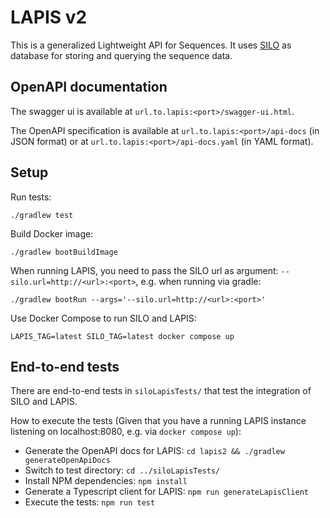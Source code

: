 # LAPIS v2

This is a generalized Lightweight API for Sequences. It uses [SILO](https://github.com/GenSpectrum/LAPIS-SILO) as database for storing and querying the sequence data.

## OpenAPI documentation

The swagger ui is available at `url.to.lapis:<port>/swagger-ui.html`.

The OpenAPI specification is available at `url.to.lapis:<port>/api-docs` (in JSON format) or at 
`url.to.lapis:<port>/api-docs.yaml` (in YAML format).

## Setup

Run tests:
```
./gradlew test
```

Build Docker image:
```
./gradlew bootBuildImage
```

When running LAPIS, you need to pass the SILO url as argument: `--silo.url=http://<url>:<port>`, e.g. when running via gradle:
```
./gradlew bootRun --args='--silo.url=http://<url>:<port>'
```

Use Docker Compose to run SILO and LAPIS:
```
LAPIS_TAG=latest SILO_TAG=latest docker compose up
```

## End-to-end tests

There are end-to-end tests in `siloLapisTests/` that test the integration of SILO and LAPIS.

How to execute the tests
(Given that you have a running LAPIS instance listening on localhost:8080, e.g. via `docker compose up`):

* Generate the OpenAPI docs for LAPIS: `cd lapis2 && ./gradlew generateOpenApiDocs`
* Switch to test directory: `cd ../siloLapisTests/`
* Install NPM dependencies: `npm install`
* Generate a Typescript client for LAPIS: `npm run generateLapisClient`
* Execute the tests: `npm run test`
